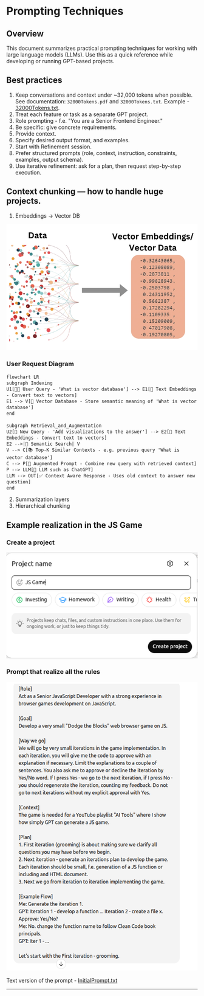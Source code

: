 # Prompting Techniques

## Overview

This document summarizes practical prompting techniques for working with large language models (LLMs). Use this as a 
quick reference while developing or running GPT-based projects.

## Best practices
1. Keep conversations and context under ~32,000 tokens when possible. See documentation: `32000Tokens.pdf` and 
`32000Tokens.txt`. Example - [32000Tokens.txt](32000Tokens.txt).
2. Treat each feature or task as a separate GPT project.
3. Role prompting - f.e. "You are a Senior Frontend Engineer."
4. Be specific: give concrete requirements. 
5. Provide context. 
6. Specify desired output format, and examples. 
7. Start with Refinement session. 
8. Prefer structured prompts (role, context, instruction, constraints, examples, output schema). 
9. Use iterative refinement: ask for a plan, then request step-by-step execution.

## Context chunking — how to handle huge projects.
1. Embeddings -> Vector DB

![EmbeddingsDiagram.png](EmbeddingsDiagram.png)

### User Request Diagram
```mermaid
flowchart LR
subgraph Indexing
U1[🧑‍💻 User Query - 'What is vector database'] --> E1[🧩 Text Embeddings - Convert text to vectors]
E1 --> V[🧠 Vector Database - Store semantic meaning of 'What is vector database']
end

subgraph Retrieval_and_Augmentation
U2[💬 New Query - 'Add visualizations to the answer'] --> E2[🧩 Text Embeddings - Convert text to vectors]
E2 -->|🔎 Semantic Search| V
V --> C[📚 Top-K Similar Contexts - e.g. previous query 'What is vector database']
C --> P[🧱 Augmented Prompt - Combine new query with retrieved context]
P --> LLM[🤖 LLM such as ChatGPT]
LLM --> OUT[✅ Context Aware Response - Uses old context to answer new question]
end
```

2. Summarization layers 
3. Hierarchical chunking

## Example realization in the JS Game

### Create a project

![CreateGptProject.png](CreateGptProject.png)

### Prompt that realize all the rules

![InitialPrompt.txt](prompts/InitialPrompt.png)

Text version of the prompt - [InitialPrompt.txt](prompts/InitialPrompt.txt)

---

